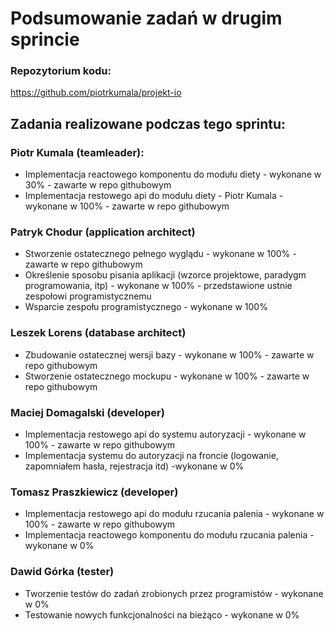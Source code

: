 # Podsumowanie zadań w drugim sprincie

### Repozytorium kodu:
https://github.com/piotrkumala/projekt-io

## Zadania realizowane podczas tego sprintu:

### Piotr Kumala (teamleader):
- Implementacja reactowego komponentu do modułu diety - wykonane w 30% - zawarte w repo githubowym
- Implementacja restowego api do modułu diety - Piotr Kumala - wykonane w 100% - zawarte w repo githubowym
### Patryk Chodur (application architect)
- Stworzenie ostatecznego pełnego wyglądu - wykonane w 100% - zawarte w repo githubowym
- Określenie sposobu pisania aplikacji (wzorce projektowe, paradygm programowania, itp) - wykonane w 100% - przedstawione ustnie zespołowi programistycznemu
- Wsparcie zespołu programistycznego - wykonane w 100%
### Leszek Lorens (database architect)
- Zbudowanie ostatecznej wersji bazy - wykonane w 100% - zawarte w repo githubowym 
- Stworzenie ostatecznego mockupu - wykonane w 100% - zawarte w repo githubowym 
### Maciej Domagalski (developer)    
- Implementacja restowego api do systemu autoryzacji - wykonane w 100% - zawarte w repo githubowym
- Implementacja systemu do autoryzacji na froncie (logowanie, zapomniałem hasła, rejestracja itd) -wykonane w 0%
### Tomasz Praszkiewicz (developer)
- Implementacja restowego api do modułu rzucania palenia - wykonane w 100% - zawarte w repo githubowym
- Implementacja reactowego komponentu do modułu rzucania palenia - wykonane w 0%
### Dawid Górka (tester)
- Tworzenie testów do zadań zrobionych przez programistów - wykonane w 0%
- Testowanie nowych funkcjonalności na bieżąco - wykonane w 0%
